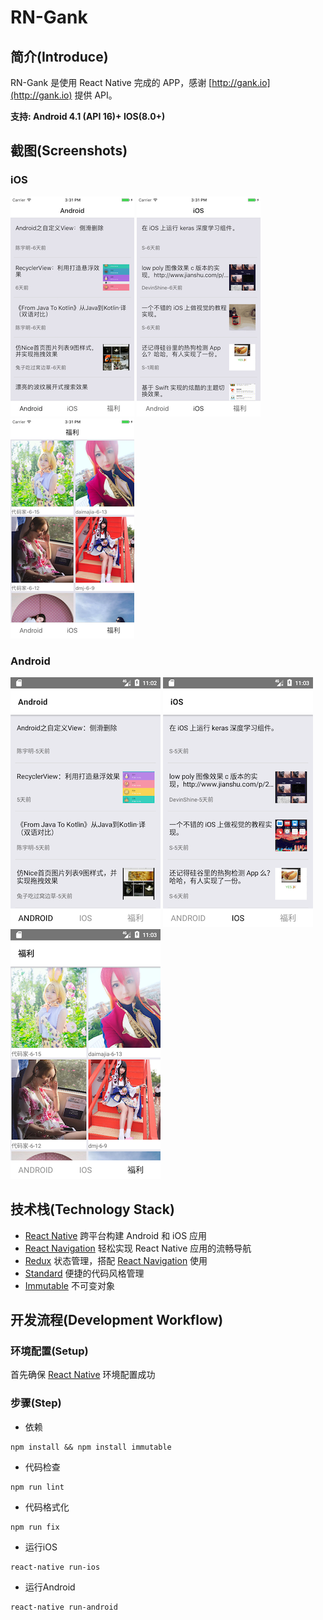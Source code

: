 # RN-Gank

## 简介(Introduce)

RN-Gank 是使用 React Native 完成的 APP，感谢 [http://gank.io](http://gank.io) 提供 API。

**支持: Android 4.1 (API 16)+   IOS(8.0+)**

## 截图(Screenshots)

### iOS

![Android](./RNGank/assets/screenshots/Android.png)
![iOS](./RNGank/assets/screenshots/iOS.png)
![福利](./RNGank/assets/screenshots/welfare.png)

### Android

![Android](./RNGank/assets/screenshots/Android1.png)
![iOS](./RNGank/assets/screenshots/iOS1.png)
![福利](./RNGank/assets/screenshots/welfare1.png)

## 技术栈(Technology Stack)

-   [React Native](https://github.com/facebook/react-native) 跨平台构建 Android 和 iOS 应用
-   [React Navigation](https://github.com/react-community/react-navigation) 轻松实现 React Native 应用的流畅导航
-   [Redux](https://github.com/reactjs/redux) 状态管理，搭配 [React Navigation](https://github.com/react-community/react-navigation) 使用
-   [Standard](https://github.com/feross/standard) 便捷的代码风格管理
-   [Immutable](https://github.com/facebook/immutable-js) 不可变对象

## 开发流程(Development Workflow)

### 环境配置(Setup)

首先确保 [React Native](https://github.com/facebook/react-native) 环境配置成功

### 步骤(Step)
-   依赖
```
npm install && npm install immutable
```
-   代码检查
```
npm run lint
```
-   代码格式化
```
npm run fix
```
-   运行iOS
```
react-native run-ios
```
-   运行Android
```
react-native run-android
```
